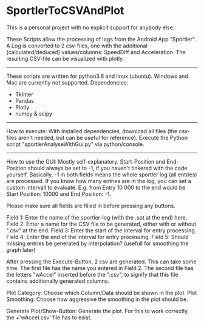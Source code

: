 # SportlerToCSVAndPlot

This is a personal project with no explicit support for anybody else.

These Scripts allow the processing of logs from the Android App "Sportler". A Log is converted to 2 csv-files, one with the additional (calculated/deduced) values/columns: SpeedDiff and Acceleration. The resulting CSV-file can be visualized with plotly.

--------

These scripts are written for python3.6 and linux (ubuntu). Windows and Mac are currently not supported.
Dependencies:
- TkInter
- Pandas
- Plotly
- numpy & scipy

-------

How to execute:
With installed dependencies, download all files (the csv-files aren't needed, but can be useful for reference).
Execute the Python script "sportlerAnalyseWithGui.py" via python/console.

-------

How to use the GUI:
Mostly self-explanatory.
Start-Position and End-Position should always be set to -1, if you haven't tinkered with the code yourself.
Basically, -1 in both fields means the whole sportler log (all entries) are processed. If you know how many entries are in the log, you can set a custom intervall to evaluate. E.g. from Entry 10 000 to the end would be Start Position: 10000 and End Position: -1.

Please make sure all fields are filled in before pressing any buttons.

Field 1: Enter the name of the sportler-log (with the .spt at the end) here.
Field 2: Enter a name for the CSV file to be generated, either with or without ".csv" at the end.
Field 3: Enter the start of the interval for entry processing.
Field 4: Enter the end of the interval for entry processing.
Field 5: Should missing entries be generated by interpolation? (usefull for smoothing the graph later)

After pressing the Execute-Button, 2 csv are generated. This can take some time. The first file has the name you entered in Field 2. The second file has the letters "wAccel" inserted before the ".csv", to signify that this file contains additionally generated columns.

Plot Category: Choose which Column/Data should be shown in the plot.
Plot Smoothing: Choose how aggressive the smoothing in the plot should be.

Generate Plot/Show-Button: Generate the plot. For this to work correctly, the <field2>+'wAccel.csv' file has to exist.
  

